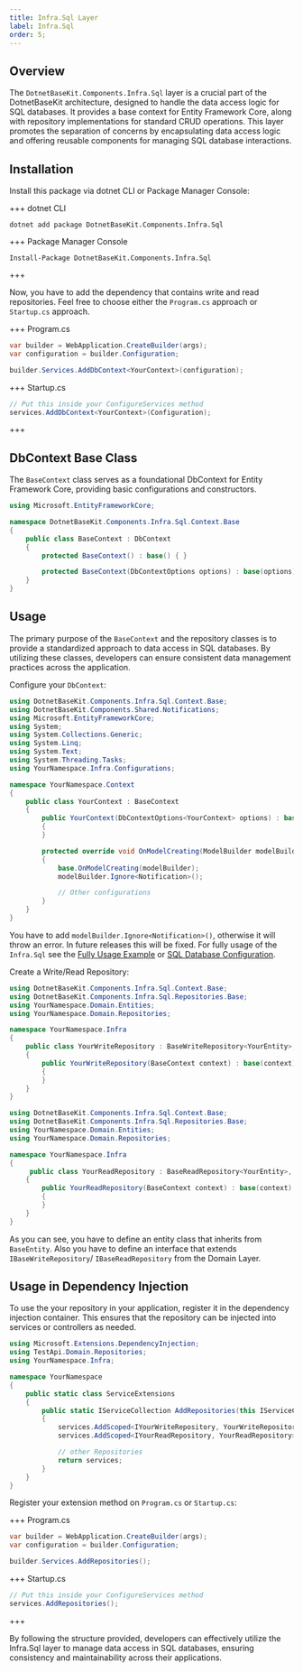 ```yaml
---
title: Infra.Sql Layer
label: Infra.Sql
order: 5;
---
```


## Overview

The `DotnetBaseKit.Components.Infra.Sql` layer is a crucial part of the DotnetBaseKit architecture, designed to handle the data access logic for SQL databases. It provides a base context for Entity Framework Core, along with repository implementations for standard CRUD operations. This layer promotes the separation of concerns by encapsulating data access logic and offering reusable components for managing SQL database interactions.

## Installation

Install this package via dotnet CLI or Package Manager Console:

+++ dotnet CLI
```
dotnet add package DotnetBaseKit.Components.Infra.Sql
```
+++ Package Manager Console
```
Install-Package DotnetBaseKit.Components.Infra.Sql
```
+++

Now, you have to add the dependency that contains write and read repositories. Feel free
to choose either the `Program.cs` approach or `Startup.cs` approach.

+++ Program.cs
```csharp #
var builder = WebApplication.CreateBuilder(args);
var configuration = builder.Configuration;

builder.Services.AddDbContext<YourContext>(configuration);
```
+++ Startup.cs
```csharp #
// Put this inside your ConfigureServices method
services.AddDbContext<YourContext>(Configuration);
```
+++

## DbContext Base Class

The `BaseContext` class serves as a foundational DbContext for Entity Framework Core, providing basic configurations and constructors.

```csharp #
using Microsoft.EntityFrameworkCore;

namespace DotnetBaseKit.Components.Infra.Sql.Context.Base
{
    public class BaseContext : DbContext
    {
        protected BaseContext() : base() { }

        protected BaseContext(DbContextOptions options) : base(options) { }
    }
}
```

## Usage

The primary purpose of the `BaseContext` and the repository classes is to provide a standardized approach to data access in SQL databases. By utilizing these classes, developers can ensure consistent data management practices across the application.

Configure your `DbContext`: 

```csharp #
using DotnetBaseKit.Components.Infra.Sql.Context.Base;
using DotnetBaseKit.Components.Shared.Notifications;
using Microsoft.EntityFrameworkCore;
using System;
using System.Collections.Generic;
using System.Linq;
using System.Text;
using System.Threading.Tasks;
using YourNamespace.Infra.Configurations;

namespace YourNamespace.Context
{
    public class YourContext : BaseContext
    {
        public YourContext(DbContextOptions<YourContext> options) : base(options)
        {
        }

        protected override void OnModelCreating(ModelBuilder modelBuilder)
        {
            base.OnModelCreating(modelBuilder);
            modelBuilder.Ignore<Notification>();

            // Other configurations
        }
    }
}
```

You have to add `modelBuilder.Ignore<Notification>()`, otherwise it will throw an error. In future releases this will be fixed. For fully usage of the `Infra.Sql` see the [Fully Usage Example](../../how-to-use/fully-example) or [SQL Database Configuration](../configuration/sql-dabatase-config).

Create a Write/Read Repository: 

```csharp #
using DotnetBaseKit.Components.Infra.Sql.Context.Base;
using DotnetBaseKit.Components.Infra.Sql.Repositories.Base;
using YourNamespace.Domain.Entities;
using YourNamespace.Domain.Repositories;

namespace YourNamespace.Infra
{
    public class YourWriteRepository : BaseWriteRepository<YourEntity>, IYourWriteRepository
    {
        public YourWriteRepository(BaseContext context) : base(context)
        {
        }
    }
}
```

```csharp #
using DotnetBaseKit.Components.Infra.Sql.Context.Base;
using DotnetBaseKit.Components.Infra.Sql.Repositories.Base;
using YourNamespace.Domain.Entities;
using YourNamespace.Domain.Repositories;

namespace YourNamespace.Infra
{
     public class YourReadRepository : BaseReadRepository<YourEntity>, IYourReadRepository
    {
        public YourReadRepository(BaseContext context) : base(context)
        {
        }
    }
}
```

As you can see, you have to define an entity class that inherits from `BaseEntity`. Also you have to define an interface that extends `IBaseWriteRepository`/ `IBaseReadRepository` from the Domain Layer.

## Usage in Dependency Injection

To use the your repository in your application, register it in the dependency injection container. This ensures that the repository can be injected into services or controllers as needed.

```csharp #
using Microsoft.Extensions.DependencyInjection;
using TestApi.Domain.Repositories;
using YourNamespace.Infra;

namespace YourNamespace
{
    public static class ServiceExtensions
    {
        public static IServiceCollection AddRepositories(this IServiceCollection services)
        {
            services.AddScoped<IYourWriteRepository, YourWriteRepository>();
            services.AddScoped<IYourReadRepository, YourReadRepository>();

            // other Repositories
            return services;
        }
    }
}
```

Register your extension method on `Program.cs` or `Startup.cs`:


+++ Program.cs
```csharp #
var builder = WebApplication.CreateBuilder(args);
var configuration = builder.Configuration;

builder.Services.AddRepositories();
```
+++ Startup.cs
```csharp #
// Put this inside your ConfigureServices method
services.AddRepositories();
```
+++

By following the structure provided, developers can effectively utilize the Infra.Sql layer to manage data access in SQL databases, ensuring consistency and maintainability across their applications.